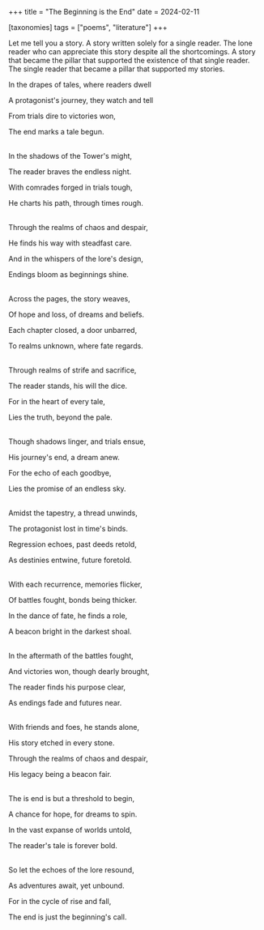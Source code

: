 +++
title = "The Beginning is the End"
date = 2024-02-11

[taxonomies]
tags = ["poems", "literature"]
+++

Let me tell you a story. A story written solely for a single reader. The lone reader who can appreciate this story despite all the shortcomings. A story that became the pillar that supported the existence of that single reader. The single reader that became a pillar that supported my stories.

<!-- more -->

In the drapes of tales, where readers dwell

A protagonist's journey, they watch and tell

From trials dire to victories won,

The end marks a tale begun.

<br>
In the shadows of the Tower's might,

The reader braves the endless night.

With comrades forged in trials tough,

He charts his path, through times rough.

<br>
Through the realms of chaos and despair,

He finds his way with steadfast care.

And in the whispers of the lore's design,

Endings bloom as beginnings shine.

<br>
Across the pages, the story weaves,

Of hope and loss, of dreams and beliefs.

Each chapter closed, a door unbarred,

To realms unknown, where fate regards.

<br>
Through realms of strife and sacrifice,

The reader stands, his will the dice.

For in the heart of every tale,

Lies the truth, beyond the pale.

<br>
Though shadows linger, and trials ensue,

His journey's end, a dream anew.

For the echo of each goodbye,

Lies the promise of an endless sky.

<br>
Amidst the tapestry, a thread unwinds,

The protagonist lost in time's binds.

Regression echoes, past deeds retold,

As destinies entwine, future foretold.

<br>
With each recurrence, memories flicker,

Of battles fought, bonds being thicker.

In the dance of fate, he finds a role,

A beacon bright in the darkest shoal.

<br>
In the aftermath of the battles fought,

And victories won, though dearly brought,

The reader finds his purpose clear,

As endings fade and futures near.

<br>
With friends and foes, he stands alone,

His story etched in every stone.

Through the realms of chaos and despair,

His legacy being a beacon fair.

<br>
The is end is but a threshold to begin,

A chance for hope, for dreams to spin.

In the vast expanse of worlds untold,

The reader's tale is forever bold.

<br>
So let the echoes of the lore resound,

As adventures await, yet unbound.

For in the cycle of rise and fall,

The end is just the beginning's call.
